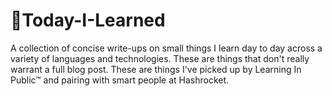 # 📌Today-I-Learned

A collection of concise write-ups on small things I learn day to day across a variety of languages and technologies. These are things that don't really warrant a full blog post. These are things I've picked up by Learning In Public™ and pairing with smart people at Hashrocket.
